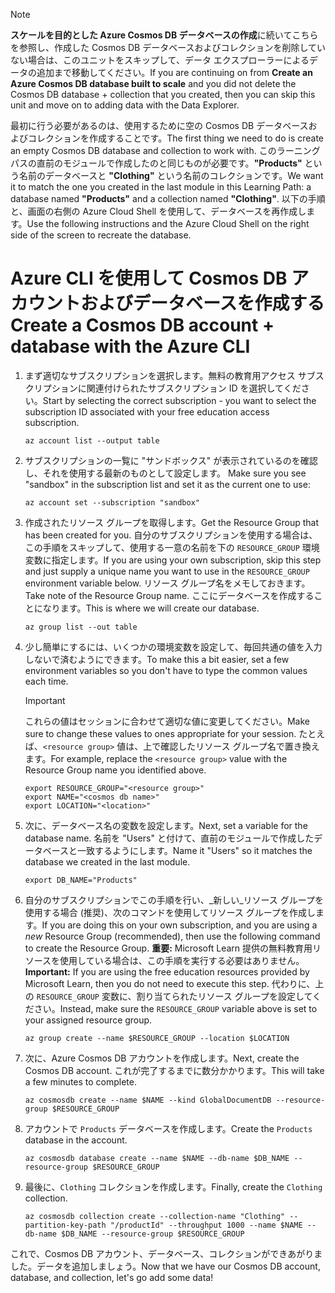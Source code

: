 > [!NOTE]
> <span data-ttu-id="c7a3e-101">**スケールを目的とした Azure Cosmos DB データベースの作成**に続いてこちらを参照し、作成した Cosmos DB データベースおよびコレクションを削除していない場合は、このユニットをスキップして、データ エクスプローラーによるデータの追加まで移動してください。</span><span class="sxs-lookup"><span data-stu-id="c7a3e-101">If you are continuing on from **Create an Azure Cosmos DB database built to scale** and you did not delete the Cosmos DB database + collection that you created, then you can skip this unit and move on to adding data with the Data Explorer.</span></span>

<span data-ttu-id="c7a3e-102">最初に行う必要があるのは、使用するために空の Cosmos DB データベースおよびコレクションを作成することです。</span><span class="sxs-lookup"><span data-stu-id="c7a3e-102">The first thing we need to do is create an empty Cosmos DB database and collection to work with.</span></span> <span data-ttu-id="c7a3e-103">このラーニング パスの直前のモジュールで作成したのと同じものが必要です。**"Products"** という名前のデータベースと **"Clothing"** という名前のコレクションです。</span><span class="sxs-lookup"><span data-stu-id="c7a3e-103">We want it to match the one you created in the last module in this Learning Path: a database named **"Products"** and a collection named **"Clothing"**.</span></span> <span data-ttu-id="c7a3e-104">以下の手順と、画面の右側の Azure Cloud Shell を使用して、データベースを再作成します。</span><span class="sxs-lookup"><span data-stu-id="c7a3e-104">Use the following instructions and the Azure Cloud Shell on the right side of the screen to recreate the database.</span></span>

# <a name="create-a-cosmos-db-account--database-with-the-azure-cli"></a><span data-ttu-id="c7a3e-105">Azure CLI を使用して Cosmos DB アカウントおよびデータベースを作成する</span><span class="sxs-lookup"><span data-stu-id="c7a3e-105">Create a Cosmos DB account + database with the Azure CLI</span></span>

1. <span data-ttu-id="c7a3e-106">まず適切なサブスクリプションを選択します。無料の教育用アクセス サブスクリプションに関連付けられたサブスクリプション ID を選択してください。</span><span class="sxs-lookup"><span data-stu-id="c7a3e-106">Start by selecting the correct subscription - you want to select the subscription ID associated with your free education access subscription.</span></span>

    ```azurecli
    az account list --output table
    ```

1. <span data-ttu-id="c7a3e-107">サブスクリプションの一覧に "サンドボックス" が表示されているのを確認し、それを使用する最新のものとして設定します。 <!-- TODO: get official name here --></span><span class="sxs-lookup"><span data-stu-id="c7a3e-107">Make sure you see "sandbox" in the subscription list and set it as the current one to use: <!-- TODO: get official name here --></span></span>

    ```azurecli
    az account set --subscription "sandbox"
    ```
    
1. <span data-ttu-id="c7a3e-108">作成されたリソース グループを取得します。</span><span class="sxs-lookup"><span data-stu-id="c7a3e-108">Get the Resource Group that has been created for you.</span></span> <span data-ttu-id="c7a3e-109">自分のサブスクリプションを使用する場合は、この手順をスキップして、使用する一意の名前を下の `RESOURCE_GROUP` 環境変数に指定します。</span><span class="sxs-lookup"><span data-stu-id="c7a3e-109">If you are using your own subscription, skip this step and just supply a unique name you want to use in the `RESOURCE_GROUP` environment variable below.</span></span> <span data-ttu-id="c7a3e-110">リソース グループ名をメモしておきます。</span><span class="sxs-lookup"><span data-stu-id="c7a3e-110">Take note of the Resource Group name.</span></span> <span data-ttu-id="c7a3e-111">ここにデータベースを作成することになります。</span><span class="sxs-lookup"><span data-stu-id="c7a3e-111">This is where we will create our database.</span></span> <!-- Do we get a token for this? -->

    ```azurecli
    az group list --out table
    ```

1. <span data-ttu-id="c7a3e-112">少し簡単にするには、いくつかの環境変数を設定して、毎回共通の値を入力しないで済むようにできます。</span><span class="sxs-lookup"><span data-stu-id="c7a3e-112">To make this a bit easier, set a few environment variables so you don't have to type the common values each time.</span></span> 

    > [!IMPORTANT]
    > <span data-ttu-id="c7a3e-113">これらの値はセッションに合わせて適切な値に変更してください。</span><span class="sxs-lookup"><span data-stu-id="c7a3e-113">Make sure to change these values to ones appropriate for your session.</span></span> <span data-ttu-id="c7a3e-114">たとえば、`<resource group>` 値は、上で確認したリソース グループ名で置き換えます。</span><span class="sxs-lookup"><span data-stu-id="c7a3e-114">For example, replace the `<resource group>` value with the Resource Group name you identified above.</span></span>

    ```azurecli
    export RESOURCE_GROUP="<resource group>"
    export NAME="<cosmos db name>"
    export LOCATION="<location>"
    ```
    
1. <span data-ttu-id="c7a3e-115">次に、データベース名の変数を設定します。</span><span class="sxs-lookup"><span data-stu-id="c7a3e-115">Next, set a variable for the database name.</span></span> <span data-ttu-id="c7a3e-116">名前を "Users" と付けて、直前のモジュールで作成したデータベースと一致するようにします。</span><span class="sxs-lookup"><span data-stu-id="c7a3e-116">Name it "Users" so it matches the database we created in the last module.</span></span>

    ```azurecli
    export DB_NAME="Products"
    ```
    
1. <span data-ttu-id="c7a3e-117">自分のサブスクリプションでこの手順を行い、_新しい_リソース グループを使用する場合 (推奨)、次のコマンドを使用してリソース グループを作成します。</span><span class="sxs-lookup"><span data-stu-id="c7a3e-117">If you are doing this on your own subscription, and you are using a _new_ Resource Group (recommended), then use the following command to create the Resource Group.</span></span> <span data-ttu-id="c7a3e-118">**重要:** Microsoft Learn 提供の無料教育用リソースを使用している場合は、この手順を実行する必要はありません。</span><span class="sxs-lookup"><span data-stu-id="c7a3e-118">**Important:** If you are using the free education resources provided by Microsoft Learn, then you do not need to execute this step.</span></span> <span data-ttu-id="c7a3e-119">代わりに、上の `RESOURCE_GROUP` 変数に、割り当てられたリソース グループを設定してください。</span><span class="sxs-lookup"><span data-stu-id="c7a3e-119">Instead, make sure the `RESOURCE_GROUP` variable above is set to your assigned resource group.</span></span>

    ```azurecli
    az group create --name $RESOURCE_GROUP --location $LOCATION
    ```
    
1. <span data-ttu-id="c7a3e-120">次に、Azure Cosmos DB アカウントを作成します。</span><span class="sxs-lookup"><span data-stu-id="c7a3e-120">Next, create the Cosmos DB account.</span></span> <span data-ttu-id="c7a3e-121">これが完了するまでに数分かかります。</span><span class="sxs-lookup"><span data-stu-id="c7a3e-121">This will take a few minutes to complete.</span></span>

    ```azurecli
    az cosmosdb create --name $NAME --kind GlobalDocumentDB --resource-group $RESOURCE_GROUP
    ```
    
1. <span data-ttu-id="c7a3e-122">アカウントで `Products` データベースを作成します。</span><span class="sxs-lookup"><span data-stu-id="c7a3e-122">Create the `Products` database in the account.</span></span>

    ```azurecli
    az cosmosdb database create --name $NAME --db-name $DB_NAME --resource-group $RESOURCE_GROUP
    ```
    
1. <span data-ttu-id="c7a3e-123">最後に、`Clothing` コレクションを作成します。</span><span class="sxs-lookup"><span data-stu-id="c7a3e-123">Finally, create the `Clothing` collection.</span></span>

    ```azurecli
    az cosmosdb collection create --collection-name "Clothing" --partition-key-path "/productId" --throughput 1000 --name $NAME --db-name $DB_NAME --resource-group $RESOURCE_GROUP
    ```

<span data-ttu-id="c7a3e-124">これで、Cosmos DB アカウント、データベース、コレクションができあがりました。データを追加しましょう。</span><span class="sxs-lookup"><span data-stu-id="c7a3e-124">Now that we have our Cosmos DB account, database, and collection, let's go add some data!</span></span>